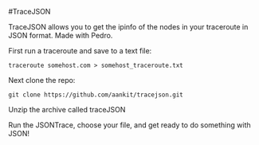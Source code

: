 #TraceJSON


TraceJSON allows you to get the ipinfo of the nodes in your traceroute in JSON format. Made with Pedro.

First run a traceroute and save to a text file:
	
	traceroute somehost.com > somehost_traceroute.txt

Next clone the repo:

	git clone https://github.com/aankit/tracejson.git

Unzip the archive called traceJSON

Run the JSONTrace, choose your file, and get ready to do something with JSON!